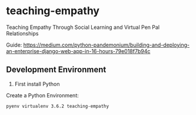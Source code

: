 # teaching-empathy
Teaching Empathy Through Social Learning and Virtual Pen Pal Relationships

Guide: https://medium.com/python-pandemonium/building-and-deploying-an-enterprise-django-web-app-in-16-hours-79e018f7b94c

## Development Environment

1. First install Python

Create a Python Environment:

```
pyenv virtualenv 3.6.2 teaching-empathy
```